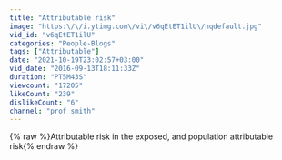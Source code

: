 ```yaml
---
title: "Attributable risk"
image: "https:\/\/i.ytimg.com\/vi\/v6qEtET1ilU\/hqdefault.jpg"
vid_id: "v6qEtET1ilU"
categories: "People-Blogs"
tags: ["Attributable"]
date: "2021-10-19T23:02:57+03:00"
vid_date: "2016-09-13T18:11:33Z"
duration: "PT5M43S"
viewcount: "17205"
likeCount: "239"
dislikeCount: "6"
channel: "prof smith"
---
```

{% raw %}Attributable risk in the exposed, and population attributable risk{% endraw %}
